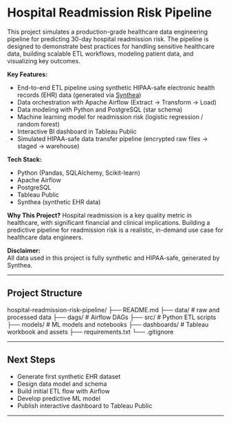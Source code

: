 # Hospital Readmission Risk Pipeline

This project simulates a production-grade healthcare data engineering pipeline for predicting 30-day hospital readmission risk. The pipeline is designed to demonstrate best practices for handling sensitive healthcare data, building scalable ETL workflows, modeling patient data, and visualizing key outcomes.

**Key Features:**
- End-to-end ETL pipeline using synthetic HIPAA-safe electronic health records (EHR) data (generated via [Synthea](https://synthetichealth.github.io/synthea/))
- Data orchestration with Apache Airflow (Extract → Transform → Load)
- Data modeling with Python and PostgreSQL (star schema)
- Machine learning model for readmission risk (logistic regression / random forest)
- Interactive BI dashboard in Tableau Public
- Simulated HIPAA-safe data transfer pipeline (encrypted raw files → staged → warehouse)

**Tech Stack:**
- Python (Pandas, SQLAlchemy, Scikit-learn)
- Apache Airflow
- PostgreSQL
- Tableau Public
- Synthea (synthetic EHR data)

**Why This Project?**
Hospital readmission is a key quality metric in healthcare, with significant financial and clinical implications. Building a predictive pipeline for readmission risk is a realistic, in-demand use case for healthcare data engineers.

**Disclaimer:**  
All data used in this project is fully synthetic and HIPAA-safe, generated by Synthea.

---

## Project Structure

hospital-readmission-risk-pipeline/
├── README.md
├── data/ # raw and processed data
├── dags/ # Airflow DAGs
├── src/ # Python ETL scripts
├── models/ # ML models and notebooks
├── dashboards/ # Tableau workbook and assets
├── requirements.txt
└── .gitignore

---

## Next Steps
- Generate first synthetic EHR dataset
- Design data model and schema
- Build initial ETL flow with Airflow
- Develop predictive ML model
- Publish interactive dashboard to Tableau Public

---
